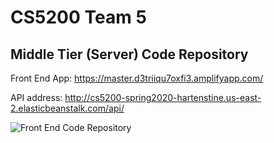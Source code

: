 # CS5200 Team 5 
## Middle Tier (Server) Code Repository

Front End App: https://master.d3triiqu7oxfi3.amplifyapp.com/

API address: http://cs5200-spring2020-hartenstine.us-east-2.elasticbeanstalk.com/api/

![Front End Code Repository](https://github.com/yrrah/react-jobs "Front End Code Repository")
